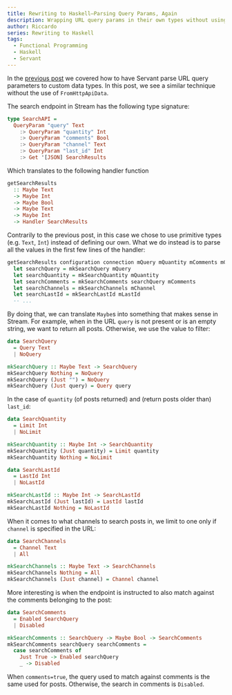 ```yaml
---
title: Rewriting to Haskell–Parsing Query Params, Again
description: Wrapping URL query params in their own types without using FromHttpApiData
author: Riccardo
series: Rewriting to Haskell
tags:
  - Functional Programming
  - Haskell
  - Servant
---
```


In the [previous post](https://odone.io/posts/2020-04-27-rewriting-haskell-query-params/) we covered how to have Servant parse URL query parameters to custom data types. In this post, we see a similar technique without the use of `FromHttpApiData`.

The search endpoint in Stream has the following type signature:

```hs
type SearchAPI =
  QueryParam "query" Text
    :> QueryParam "quantity" Int
    :> QueryParam "comments" Bool
    :> QueryParam "channel" Text
    :> QueryParam "last_id" Int
    :> Get '[JSON] SearchResults
```

Which translates to the following handler function

```hs
getSearchResults
  :: Maybe Text
  -> Maybe Int
  -> Maybe Bool
  -> Maybe Text
  -> Maybe Int
  -> Handler SearchResults
```

Contrarily to the previous post, in this case we chose to use primitive types (e.g. `Text`, `Int`) instead of defining our own. What we do instead is to parse all the values in the first few lines of the handler:

```hs
getSearchResults configuration connection mQuery mQuantity mComments mChannel mLastId = do
  let searchQuery = mkSearchQuery mQuery
  let searchQuantity = mkSearchQuantity mQuantity
  let searchComments = mkSearchComments searchQuery mComments
  let searchChannels = mkSearchChannels mChannel
  let searchLastId = mkSearchLastId mLastId
  -- ...
```

By doing that, we can translate `Maybe`s into something that makes sense in Stream. For example, when in the URL `query` is not present or is an empty string, we want to return all posts. Otherwise, we use the value to filter:

```hs
data SearchQuery
  = Query Text
  | NoQuery

mkSearchQuery :: Maybe Text -> SearchQuery
mkSearchQuery Nothing = NoQuery
mkSearchQuery (Just "") = NoQuery
mkSearchQuery (Just query) = Query query
```

In the case of `quantity` (of posts returned) and (return posts older than) `last_id`:

```hs
data SearchQuantity
  = Limit Int
  | NoLimit

mkSearchQuantity :: Maybe Int -> SearchQuantity
mkSearchQuantity (Just quantity) = Limit quantity
mkSearchQuantity Nothing = NoLimit

data SearchLastId
  = LastId Int
  | NoLastId

mkSearchLastId :: Maybe Int -> SearchLastId
mkSearchLastId (Just lastId) = LastId lastId
mkSearchLastId Nothing = NoLastId
```

When it comes to what channels to search posts in, we limit to one only if `channel` is specified in the URL:

```hs
data SearchChannels
  = Channel Text
  | All

mkSearchChannels :: Maybe Text -> SearchChannels
mkSearchChannels Nothing = All
mkSearchChannels (Just channel) = Channel channel
```

More interesting is when the endpoint is instructed to also match against the comments belonging to the post:

```hs
data SearchComments
  = Enabled SearchQuery
  | Disabled

mkSearchComments :: SearchQuery -> Maybe Bool -> SearchComments
mkSearchComments searchQuery searchComments =
  case searchComments of
    Just True -> Enabled searchQuery
    _ -> Disabled
```

When `comments=true`, the query used to match against comments is the same used for posts. Otherwise, the search in comments is `Disabled`.
